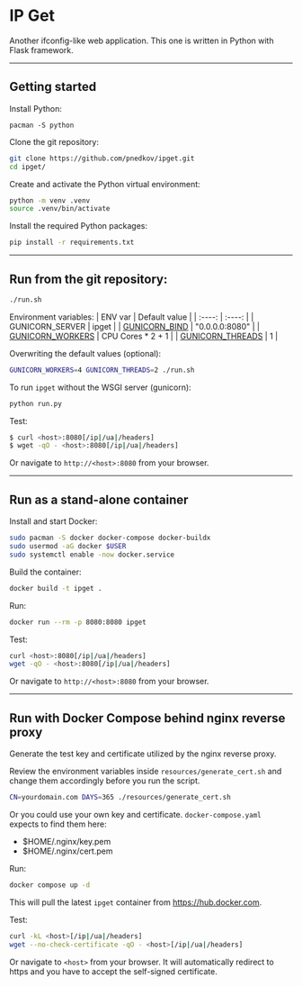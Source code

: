 # IP Get
Another ifconfig-like web application. This one is written in Python with Flask framework.

---
## Getting started

Install Python:
```
pacman -S python
```

Clone the git repository:
```sh
git clone https://github.com/pnedkov/ipget.git
cd ipget/
```

Create and activate the Python virtual environment:
```sh
python -m venv .venv
source .venv/bin/activate
```

Install the required Python packages:
```sh
pip install -r requirements.txt
```

---
## Run from the git repository:
```sh
./run.sh
```
Environment variables:
| ENV var | Default value |
| :----: | :----: |
| GUNICORN_SERVER | ipget |
| [GUNICORN_BIND](https://docs.gunicorn.org/en/stable/settings.html#bind) | "0.0.0.0:8080" |
| [GUNICORN_WORKERS](https://docs.gunicorn.org/en/stable/settings.html#workers) | CPU Cores * 2 + 1 |
| [GUNICORN_THREADS](https://docs.gunicorn.org/en/stable/settings.html#threads) | 1 |

Overwriting the default values (optional):
```sh
GUNICORN_WORKERS=4 GUNICORN_THREADS=2 ./run.sh
```

To run `ipget` without the WSGI server (gunicorn):
```sh
python run.py
```

Test:
```sh
$ curl <host>:8080[/ip|/ua|/headers]
$ wget -qO - <host>:8080[/ip|/ua|/headers]
```
Or navigate to `http://<host>:8080` from your browser.

---
## Run as a stand-alone container

Install and start Docker:
```sh
sudo pacman -S docker docker-compose docker-buildx
sudo usermod -aG docker $USER
sudo systemctl enable -now docker.service
```

Build the container:
```sh
docker build -t ipget .
```

Run:
```sh
docker run --rm -p 8080:8080 ipget
```

Test:
```sh
curl <host>:8080[/ip|/ua|/headers]
wget -qO - <host>:8080[/ip|/ua|/headers]
```
Or navigate to `http://<host>:8080` from your browser.

---
## Run with Docker Compose behind nginx reverse proxy

Generate the test key and certificate utilized by the nginx reverse proxy.

Review the environment variables inside `resources/generate_cert.sh` and change them accordingly before you run the script.
```sh
CN=yourdomain.com DAYS=365 ./resources/generate_cert.sh
```
Or you could use your own key and certificate. `docker-compose.yaml` expects to find them here:
- $HOME/.nginx/key.pem
- $HOME/.nginx/cert.pem

Run:
```sh
docker compose up -d
```
This will pull the latest `ipget` container from https://hub.docker.com.

Test:
```sh
curl -kL <host>[/ip|/ua|/headers]
wget --no-check-certificate -qO - <host>[/ip|/ua|/headers]
```
Or navigate to `<host>` from your browser. It will automatically redirect to https and you have to accept the self-signed certificate.
